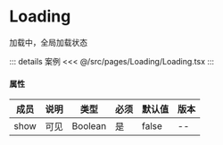 # Loading

加载中，全局加载状态

::: details 案例
<<< @/src/pages/Loading/Loading.tsx
:::

#### 属性

| 成员 | 说明 |  类型   | 必须 | 默认值 | 版本 |
| ---- | :--: | :-----: | ---- | ------ | ---- |
| show | 可见 | Boolean | 是   | false  | --   |
